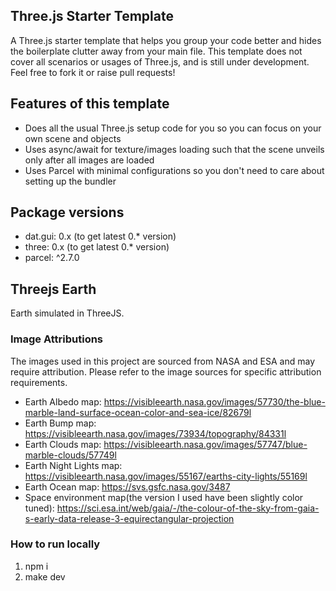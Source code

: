 ## Three.js Starter Template

A Three.js starter template that helps you group your code better and hides the boilerplate clutter away from your main file.
This template does not cover all scenarios or usages of Three.js, and is still under development. Feel free to fork it or raise pull requests!

## Features of this template

- Does all the usual Three.js setup code for you so you can focus on your own scene and objects
- Uses async/await for texture/images loading such that the scene unveils only after all images are loaded
- Uses Parcel with minimal configurations so you don't need to care about setting up the bundler

## Package versions

- dat.gui: 0.x (to get latest 0.* version)
- three: 0.x (to get latest 0.* version)
- parcel: ^2.7.0

## Threejs Earth

Earth simulated in ThreeJS.

### Image Attributions

The images used in this project are sourced from NASA and ESA and may require attribution. Please refer to the image sources for specific attribution requirements.

- Earth Albedo map: https://visibleearth.nasa.gov/images/57730/the-blue-marble-land-surface-ocean-color-and-sea-ice/82679l
- Earth Bump map: https://visibleearth.nasa.gov/images/73934/topography/84331l
- Earth Clouds map: https://visibleearth.nasa.gov/images/57747/blue-marble-clouds/57749l
- Earth Night Lights map: https://visibleearth.nasa.gov/images/55167/earths-city-lights/55169l
- Earth Ocean map: https://svs.gsfc.nasa.gov/3487
- Space environment map(the version I used have been slightly color tuned): https://sci.esa.int/web/gaia/-/the-colour-of-the-sky-from-gaia-s-early-data-release-3-equirectangular-projection

### How to run locally

1. npm i
2. make dev
